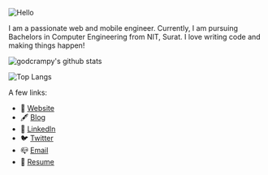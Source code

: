 ![Hello](https://github.com/godcrampy/godcrampy/raw/master/hello.gif)

I am a passionate web and mobile engineer. Currently, I am pursuing Bachelors in Computer Engineering from NIT, Surat. I love writing code and making things happen!

![godcrampy's github stats](https://github-readme-stats.vercel.app/api?username=godcrampy&count_private=true&show_icons=true)

![Top Langs](https://github-readme-stats.vercel.app/api/top-langs/?username=godcrampy&layout=compact)

A few links:
- 🚀 [Website](https://sahil.surge.sh)
- 🖋️ [Blog](https://dev.to/godcrampy)
- 📜 [LinkedIn](https://www.linkedin.com/in/sahil-bondre-571a8416a/)
- 🐦 [Twitter](https://twitter.com/godcrampy)
- 📪 [Email](mailto:sahilbondre@gmail.com)
- 🌈 [Resume](https://github.com/godcrampy/site/raw/master/src/assets/sahil-bondre.pdf)
